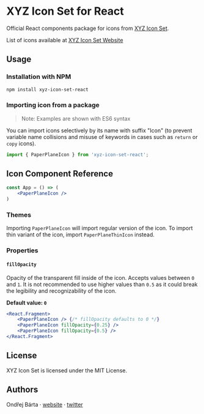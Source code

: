 # XYZ Icon Set for React

Official React components package for icons from [XYZ Icon Set](https://github.com/bartaxyz/xyz-icon-set).

List of icons available at [XYZ Icon Set Website](https://ondrejbarta.xyz/pet-projects/xyz-icon-set)

## Usage

### Installation with NPM

```bash
npm install xyz-icon-set-react
```

### Importing icon from a package

> Note: Examples are shown with ES6 syntax

You can import icons selectively by its name with suffix "Icon" (to prevent variable name collisions and misuse of keywords in cases such as `return` or `copy` icons).

```typescript
import { PaperPlaneIcon } from 'xyz-icon-set-react';
```

## Icon Component Reference

```jsx
const App = () => (
    <PaperPlaneIcon />
)
```

### Themes

Importing `PaperPlaneIcon` will import regular version of the icon. To import thin variant of the icon, import `PaperPlaneThinIcon` instead.

### Properties

#### `fillOpacity`

Opacity of the transparent fill inside of the icon. Accepts values between `0` and `1`. It is not recommended to use higher values than `0.5` as it could break the legibility and recognizability of the icon.

**Default value: `0`**

```jsx
<React.Fragment>
    <PaperPlaneIcon /> {/* fillOpacity defaults to 0 */}
    <PaperPlaneIcon fillOpacity={0.25} />
    <PaperPlaneIcon fillOpacity={0.5} />
</React.Fragment>
```


## License

XYZ Icon Set is licensed under the MIT License.



## Authors

Ondřej Bárta &middot; [website](https://ondrejbarta.xyz) &middot; [twitter](https://twitter.com/bartaxyz)
